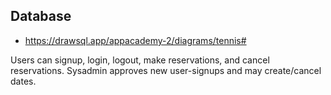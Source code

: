 ## Database
- https://drawsql.app/appacademy-2/diagrams/tennis#

Users can signup, login, logout, make reservations, and cancel reservations.
Sysadmin approves new user-signups and may create/cancel dates.
